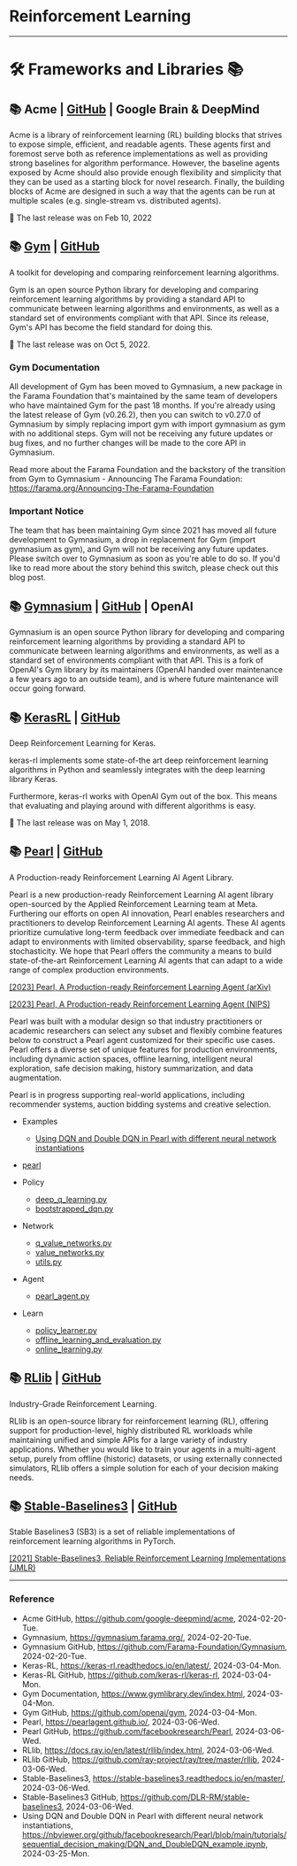 # Reinforcement Learning

---

# :hammer_and_wrench: Frameworks and Libraries :books:

## :books: Acme | [GitHub](https://github.com/google-deepmind/acme) | Google Brain & DeepMind

Acme is a library of reinforcement learning (RL) building blocks that strives to expose simple, efficient, and readable agents. These agents first and foremost serve both as reference implementations as well as providing strong baselines for algorithm performance. However, the baseline agents exposed by Acme should also provide enough flexibility and simplicity that they can be used as a starting block for novel research. Finally, the building blocks of Acme are designed in such a way that the agents can be run at multiple scales (e.g. single-stream vs. distributed agents).

:construction: The last release was on Feb 10, 2022

## :books: [Gym](https://www.gymlibrary.dev/index.html) | [GitHub](https://github.com/openai/gym)

A toolkit for developing and comparing reinforcement learning algorithms.

Gym is an open source Python library for developing and comparing reinforcement learning algorithms by providing a standard API to communicate between learning algorithms and environments, as well as a standard set of environments compliant with that API. Since its release, Gym's API has become the field standard for doing this.

:construction: The last release was on Oct 5, 2022.

### Gym Documentation

All development of Gym has been moved to Gymnasium, a new package in the Farama Foundation that's maintained by the same team of developers who have maintained Gym for the past 18 months. If you're already using the latest release of Gym (v0.26.2), then you can switch to v0.27.0 of Gymnasium by simply replacing import gym with import gymnasium as gym with no additional steps. Gym will not be receiving any future updates or bug fixes, and no further changes will be made to the core API in Gymnasium.

Read more about the Farama Foundation and the backstory of the transition from Gym to Gymnasium - Announcing The Farama Foundation: https://farama.org/Announcing-The-Farama-Foundation

### Important Notice

The team that has been maintaining Gym since 2021 has moved all future development to Gymnasium, a drop in replacement for Gym (import gymnasium as gym), and Gym will not be receiving any future updates. Please switch over to Gymnasium as soon as you're able to do so. If you'd like to read more about the story behind this switch, please check out this blog post.

## :books: [Gymnasium](https://gymnasium.farama.org/) | [GitHub](https://github.com/Farama-Foundation/Gymnasium) | OpenAI

Gymnasium is an open source Python library for developing and comparing reinforcement learning algorithms by providing a standard API to communicate between learning algorithms and environments, as well as a standard set of environments compliant with that API. This is a fork of OpenAI's Gym library by its maintainers (OpenAI handed over maintenance a few years ago to an outside team), and is where future maintenance will occur going forward.

## :books: [KerasRL](https://keras-rl.readthedocs.io/en/latest/) | [GitHub](https://github.com/keras-rl/keras-rl)

Deep Reinforcement Learning for Keras.

keras-rl implements some state-of-the art deep reinforcement learning algorithms in Python and seamlessly integrates with the deep learning library Keras.

Furthermore, keras-rl works with OpenAI Gym out of the box. This means that evaluating and playing around with different algorithms is easy.

:construction: The last release was on May 1, 2018.

## :books: [Pearl](https://pearlagent.github.io/) | [GitHub](https://github.com/facebookresearch/Pearl)

A Production-ready Reinforcement Learning AI Agent Library.

Pearl is a new production-ready Reinforcement Learning AI agent library open-sourced by the Applied Reinforcement Learning team at Meta. Furthering our efforts on open AI innovation, Pearl enables researchers and practitioners to develop Reinforcement Learning AI agents. These AI agents prioritize cumulative long-term feedback over immediate feedback and can adapt to environments with limited observability, sparse feedback, and high stochasticity. We hope that Pearl offers the community a means to build state-of-the-art Reinforcement Learning AI agents that can adapt to a wide range of complex production environments.

[[2023] Pearl, A Production-ready Reinforcement Learning Agent (arXiv)](https://arxiv.org/pdf/2312.03814.pdf)

[[2023] Pearl, A Production-ready Reinforcement Learning Agent (NIPS)](https://pearlagent.github.io/pearl_detailed_intro.pdf)

Pearl was built with a modular design so that industry practitioners or academic researchers can select any subset and flexibly combine features below to construct a Pearl agent customized for their specific use cases. Pearl offers a diverse set of unique features for production environments, including dynamic action spaces, offline learning, intelligent neural exploration, safe decision making, history summarization, and data augmentation.

Pearl is in progress supporting real-world applications, including recommender systems, auction bidding systems and creative selection.

* Examples
  * [Using DQN and Double DQN in Pearl with different neural network instantiations](https://nbviewer.org/github/facebookresearch/Pearl/blob/main/tutorials/sequential_decision_making/DQN_and_DoubleDQN_example.ipynb)

* [pearl](https://github.com/facebookresearch/Pearl/tree/main/pearl)
* Policy
  * [deep_q_learning.py](https://github.com/facebookresearch/Pearl/blob/main/pearl/policy_learners/sequential_decision_making/deep_q_learning.py)
  * [bootstrapped_dqn.py](https://github.com/facebookresearch/Pearl/blob/main/pearl/policy_learners/sequential_decision_making/bootstrapped_dqn.py)
* Network
  * [q_value_networks.py](https://github.com/facebookresearch/Pearl/blob/main/pearl/neural_networks/sequential_decision_making/q_value_networks.py)
  * [value_networks.py](https://github.com/facebookresearch/Pearl/blob/main/pearl/neural_networks/common/value_networks.py)
  * [utils.py](https://github.com/facebookresearch/Pearl/blob/main/pearl/neural_networks/common/utils.py)
* Agent
  * [pearl_agent.py](https://github.com/facebookresearch/Pearl/blob/main/pearl/pearl_agent.py)
* Learn
  * [policy_learner.py](https://github.com/facebookresearch/Pearl/blob/main/pearl/policy_learners/policy_learner.py)
  * [offline_learning_and_evaluation.py](https://github.com/facebookresearch/Pearl/blob/main/pearl/utils/functional_utils/train_and_eval/offline_learning_and_evaluation.py)
  * [online_learning.py](https://github.com/facebookresearch/Pearl/blob/main/pearl/utils/functional_utils/train_and_eval/online_learning.py)

## :books: [RLlib](https://docs.ray.io/en/latest/rllib/index.html) | [GitHub](https://github.com/ray-project/ray/tree/master/rllib)

Industry-Grade Reinforcement Learning.

RLlib is an open-source library for reinforcement learning (RL), offering support for production-level, highly distributed RL workloads while maintaining unified and simple APIs for a large variety of industry applications. Whether you would like to train your agents in a multi-agent setup, purely from offline (historic) datasets, or using externally connected simulators, RLlib offers a simple solution for each of your decision making needs.

## :books: [Stable-Baselines3](https://stable-baselines3.readthedocs.io/en/master/) | [GitHub](https://github.com/DLR-RM/stable-baselines3)

Stable Baselines3 (SB3) is a set of reliable implementations of reinforcement learning algorithms in PyTorch.

[[2021] Stable-Baselines3, Reliable Reinforcement Learning Implementations (JMLR)](https://jmlr.org/papers/volume22/20-1364/20-1364.pdf)

---

### Reference
- Acme GitHub, https://github.com/google-deepmind/acme, 2024-02-20-Tue.
- Gymnasium, https://gymnasium.farama.org/, 2024-02-20-Tue.
- Gymnasium GitHub, https://github.com/Farama-Foundation/Gymnasium, 2024-02-20-Tue.
- Keras-RL, https://keras-rl.readthedocs.io/en/latest/, 2024-03-04-Mon.
- Keras-RL GitHub, https://github.com/keras-rl/keras-rl, 2024-03-04-Mon.
- Gym Documentation, https://www.gymlibrary.dev/index.html, 2024-03-04-Mon.
- Gym GitHub, https://github.com/openai/gym, 2024-03-04-Mon.
- Pearl, https://pearlagent.github.io/, 2024-03-06-Wed.
- Pearl GitHub, https://github.com/facebookresearch/Pearl, 2024-03-06-Wed.
- RLlib, https://docs.ray.io/en/latest/rllib/index.html, 2024-03-06-Wed.
- RLlib GitHub, https://github.com/ray-project/ray/tree/master/rllib, 2024-03-06-Wed.
- Stable-Baselines3, https://stable-baselines3.readthedocs.io/en/master/, 2024-03-06-Wed.
- Stable-Baselines3 GitHub, https://github.com/DLR-RM/stable-baselines3, 2024-03-06-Wed.
- Using DQN and Double DQN in Pearl with different neural network instantiations, https://nbviewer.org/github/facebookresearch/Pearl/blob/main/tutorials/sequential_decision_making/DQN_and_DoubleDQN_example.ipynb, 2024-03-25-Mon.
